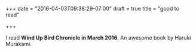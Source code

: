 +++
date = "2016-04-03T09:38:29-07:00"
draft = true
title = "good to read"

+++

I read **Wind Up Bird Chronicle in March 2016**. An awesome book by Haruki Murakami.
